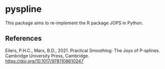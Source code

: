 # pyspline

This package aims to re-implement the R package JOPS in Python.

References
----------
Eilers, P.H.C., Marx, B.D., 2021. Practical Smoothing: The Joys of P-splines.
Cambridge University Press, Cambridge. https://doi.org/10.1017/9781108610247
